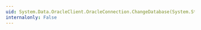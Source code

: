 ```yaml
---
uid: System.Data.OracleClient.OracleConnection.ChangeDatabase(System.String)
internalonly: False
---
```

